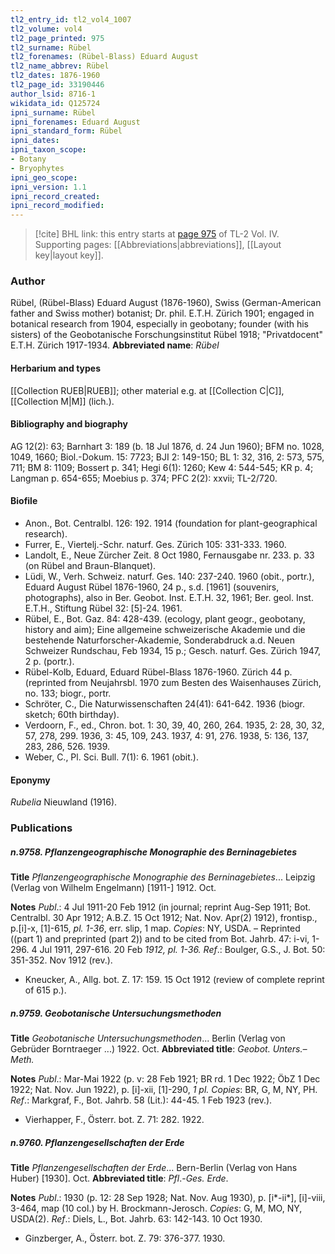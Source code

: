 ```yaml
---
tl2_entry_id: tl2_vol4_1007
tl2_volume: vol4
tl2_page_printed: 975
tl2_surname: Rübel
tl2_forenames: (Rübel-Blass) Eduard August
tl2_name_abbrev: Rübel
tl2_dates: 1876-1960
tl2_page_id: 33190446
author_lsid: 8716-1
wikidata_id: Q125724
ipni_surname: Rübel
ipni_forenames: Eduard August
ipni_standard_form: Rübel
ipni_dates: 
ipni_taxon_scope: 
- Botany
- Bryophytes
ipni_geo_scope: 
ipni_version: 1.1
ipni_record_created: 
ipni_record_modified:
---
```



> [!cite] BHL link: this entry starts at [page 975](https://www.biodiversitylibrary.org/page/33190446) of TL-2 Vol. IV.
> Supporting pages: [[Abbreviations|abbreviations]], [[Layout key|layout key]].

### Author

Rübel, (Rübel-Blass) Eduard August (1876-1960), Swiss (German-American father and Swiss mother) botanist; Dr. phil. E.T.H. Zürich 1901; engaged in botanical research from 1904, especially in geobotany; founder (with his sisters) of the Geobotanische Forschungsinstitut Rübel 1918; "Privatdocent" E.T.H. Zürich 1917-1934. 
**Abbreviated name**: *Rübel*

#### Herbarium and types

[[Collection RUEB|RUEB]]; other material e.g. at [[Collection C|C]], [[Collection M|M]] (lich.).

#### Bibliography and biography

AG 12(2): 63; Barnhart 3: 189 (b. 18 Jul 1876, d. 24 Jun 1960); BFM no. 1028, 1049, 1660; Biol.-Dokum. 15: 7723; BJI 2: 149-150; BL 1: 32, 316, 2: 573, 575, 711; BM 8: 1109; Bossert p. 341; Hegi 6(1): 1260; Kew 4: 544-545; KR p. 4; Langman p. 654-655; Moebius p. 374; PFC 2(2): xxvii; TL-2/720.

#### Biofile

- Anon., Bot. Centralbl. 126: 192. 1914 (foundation for plant-geographical research).
- Furrer, E., Viertelj.-Schr. naturf. Ges. Zürich 105: 331-333. 1960.
- Landolt, E., Neue Zürcher Zeit. 8 Oct 1980, Fernausgabe nr. 233. p. 33 (on Rübel and Braun-Blanquet).
- Lüdi, W., Verh. Schweiz. naturf. Ges. 140: 237-240. 1960 (obit., portr.), Eduard August Rübel 1876-1960, 24 p., s.d. \[1961\] (souvenirs, photographs), also in Ber. Geobot. Inst. E.T.H. 32, 1961; Ber. geol. Inst. E.T.H., Stiftung Rübel 32: \[5\]-24. 1961.
- Rübel, E., Bot. Gaz. 84: 428-439. (ecology, plant geogr., geobotany, history and aim); Eine allgemeine schweizerische Akademie und die bestehende Naturforscher-Akademie, Sonderabdruck a.d. Neuen Schweizer Rundschau, Feb 1934, 15 p.; Gesch. naturf. Ges. Zürich 1947, 2 p. (portr.).
- Rübel-Kolb, Eduard, Eduard Rübel-Blass 1876-1960. Zürich 44 p. (reprinted from Neujahrsbl. 1970 zum Besten des Waisenhauses Zürich, no. 133; biogr., portr.
- Schröter, C., Die Naturwissenschaften 24(41): 641-642. 1936 (biogr. sketch; 60th birthday).
- Verdoorn, F., ed., Chron. bot. 1: 30, 39, 40, 260, 264. 1935, 2: 28, 30, 32, 57, 278, 299. 1936, 3: 45, 109, 243. 1937, 4: 91, 276. 1938, 5: 136, 137, 283, 286, 526. 1939.
- Weber, C., Pl. Sci. Bull. 7(1): 6. 1961 (obit.).

#### Eponymy

*Rubelia* Nieuwland (1916).

### Publications

##### n.9758. Pflanzengeographische Monographie des Berninagebietes

**Title**
*Pflanzengeographische Monographie des Berninagebietes*... Leipzig (Verlag von Wilhelm Engelmann) \[1911-\] 1912. Oct.

**Notes**
*Publ*.: 4 Jul 1911-20 Feb 1912 (in journal; reprint Aug-Sep 1911; Bot. Centralbl. 30 Apr 1912; A.B.Z. 15 Oct 1912; Nat. Nov. Apr(2) 1912), frontisp., p.\[i\]-x, \[1\]-615, *pl. 1-36*, err. slip, 1 map. *Copies*: NY, USDA. – Reprinted ((part 1) and preprinted (part 2)) and to be cited from Bot. Jahrb. 47: i-vi, 1-296. 4 Jul 1911, 297-616. 20 Feb *1912, pl. 1-36.*
*Ref*.: Boulger, G.S., J. Bot. 50: 351-352. Nov 1912 (rev.).
- Kneucker, A., Allg. bot. Z. 17: 159. 15 Oct 1912 (review of complete reprint of 615 p.).

##### n.9759. Geobotanische Untersuchungsmethoden

**Title**
*Geobotanische Untersuchungsmethoden*... Berlin (Verlag von Gebrüder Borntraeger ...) 1922. Oct.
**Abbreviated title**: *Geobot. Unters.–Meth.*

**Notes**
*Publ*.: Mar-Mai 1922 (p. v: 28 Feb 1921; BR rd. 1 Dec 1922; ÖbZ 1 Dec 1922; Nat. Nov. Jun 1922), p. \[i\]-xii, \[1\]-290, *1 pl. Copies*: BR, G, M, NY, PH.
*Ref*.: Markgraf, F., Bot. Jahrb. 58 (Lit.): 44-45. 1 Feb 1923 (rev.).
- Vierhapper, F., Österr. bot. Z. 71: 282. 1922.

##### n.9760. Pflanzengesellschaften der Erde

**Title**
*Pflanzengesellschaften der Erde*... Bern-Berlin (Verlag von Hans Huber) \[1930\]. Oct.
**Abbreviated title**: *Pfl*.-*Ges. Erde*.

**Notes**
*Publ*.: 1930 (p. 12: 28 Sep 1928; Nat. Nov. Aug 1930), p. \[i\*-ii\*\], \[i\]-viii, 3-464, map (10 col.) by H. Brockmann-Jerosch. *Copies*: G, M, MO, NY, USDA(2).
*Ref*.: Diels, L., Bot. Jahrb. 63: 142-143. 10 Oct 1930.
- Ginzberger, A., Österr. bot. Z. 79: 376-377. 1930.

